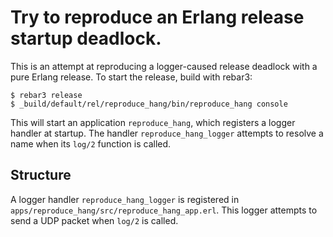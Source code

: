 # Try to reproduce an Erlang release startup deadlock.

This is an attempt at reproducing a logger-caused release deadlock with a pure
Erlang release. To start the release, build with rebar3:

```
$ rebar3 release
$ _build/default/rel/reproduce_hang/bin/reproduce_hang console
```

This will start an application `reproduce_hang`, which registers a logger handler at startup. The
handler `reproduce_hang_logger` attempts to resolve a name when its `log/2` function is called.

## Structure

A logger handler `reproduce_hang_logger` is registered in `apps/reproduce_hang/src/reproduce_hang_app.erl`. This
logger attempts to send a UDP packet when `log/2` is called.
